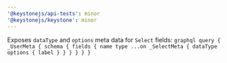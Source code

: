 ```yaml
---
'@keystonejs/api-tests': minor
'@keystonejs/keystone': minor
---
```


Exposes `dataType` and `options` meta data for `Select` fields:
    ```graphql
    query {
      _UserMeta {
        schema {
          fields {
            name
            type
            ...on _SelectMeta {
              dataType
              options {
                label
              }
            }
          }
        }
      }
    }
    ```

